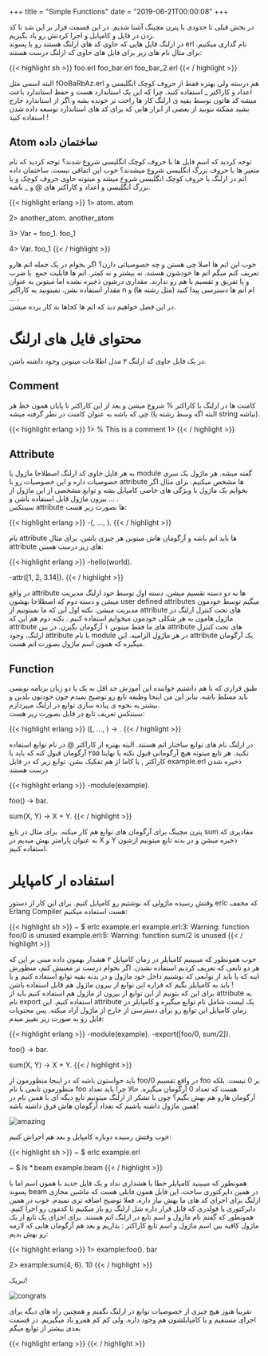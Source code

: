 +++
title = "Simple Functions"
date = "2019-06-21T00:00:08"
+++

در بخش قبلی تا حدودی با پترن مچینگ آشنا شدیم. در این قسمت قرار بر این شد تا کد زدن در فایل و کامپایل و اجرا کردنش رو یاد بگیریم.  
در ارلنگ فایل هایی که حاوی کد های ارلنگ هستند رو با پسوند erl نام گذاری میکنیم. برای مثال نام های زیر برای فایل های حاوی کد ارلنگ درست هستند:

{{< highlight sh >}}
foo.erl
foo_bar.erl
foo_bar_2.erl
{{< / highlight >}}

البته اسمی مثل fOoBaRbAz.erl هم درسته ولی بهتره فقط از حروف کوچک انگلیسی و اعداد و کاراکتر _ استفاده کنید. چرا که این یک استاندارد هست و حفظ استاندارد باعث میشه کد هاتون توسط بقیه ی ارلنگ کار ها راحت تر خونده بشه و اگر از استاندارد خارج بشید ممکنه نتونید از بعضی از ابزار هایی که برای کد های استاندارد توسعه داده شدن استفاده کنید !




## Atom ساختمان داده
توجه کردید که اسم فایل ها با حروف کوچک انگلیسی شروع شدند؟ توجه کردید که نام متغیر ها با حروف بزرگ انگلیسی شروع میشدند؟ خوب این اتفاقی نیست. ساختمان داده اتم در ارلنگ با حروف کوچک انگلیسی شروع میشه و میتونه حاوی حروف کوچک و یا بزرگ انگلیسی و اعداد و کاراکتر های @ و _ باشه.

{{< highlight erlang >}}
1> atom.
atom

2> another_atom.
another_atom

3> Var = foo_1.
foo_1

4> Var.
foo_1
{{< / highlight >}}

خوب این اتم ها اصلا چی هستن و چه خصوصیاتی دارن؟ اگر بخوام در یک جمله اتم هارو تعریف کنم میگم اتم ها خودشون هستند. نه بیشتر و نه کمتر. اتم ها قابلیت جمع  یا ضرب و یا تفریق و تقسیم با هم رو ندارند. مقداری درشون ذخیره نشده اما میتونن به عنوان مقدار استفاده بشن. نمیتونید به کاراکتر n ام اتم ها دسترسی پیدا کنید (مثل رشته ها) و ... .  
در این فصل خواهیم دید که اتم ها کجاها به کار برده میشن.


# محتوای فایل های ارلنگ 

در یک فایل حاوی کد ارلنگ ۳ مدل اطلاعات میتونن وجود داشته باشن.

## Comment
کامنت ها در ارلنگ با کاراکتر % شروع میشن و بعد از این کاراکتر تا پایان همون خط هر چی که باشه به عنوان کامنت در نظر گرفته میشه (البته اگه وسط رشته یا string نباشه).

{{< highlight erlang >}}
1> % This is a comment
1>
{{< / highlight >}}

## Attribute
به هر فایل حاوی کد ارلنگ اصطلاحا ماژول یا module گفته میشه. هر ماژول یک سری خصوصیات داره و این خصوصیات رو با attribute ها مشخص میکنیم. برای مثال اگر بخوایم یک ماژول با ویژگی های خاصی کامپایل بشه و توابع مشخصی از این ماژول از بیرون ماژول قابل استفاده باشن و ... .  
سینتکس attribute ها بصورت زیر هست:

{{< highlight erlang >}}
-<NAME>(<PARAMETER-1>, ..., <PARAMETER-n>).
{{< / highlight >}}

نام attribute ها باید اتم باشه و آرگومان هاش میتونن هر چیزی باشن. برای مثال attribute های زیر درست هستن:

{{< highlight erlang >}}
-hello(world).

-attr([1, 2, 3.14]).
{{< / highlight >}}

در واقع attribute ها به دو دسته تقسیم میشن. دسته اول توسط خود ارلنگ مدیریت میشن و دسته دوم که اصطلاحا بهشون user defined attributes میگیم توسط خودمون مدیریت میشن. نکته اول این که ما نمیتونیم از attribute های تحت کنترل ارلنگ در ماژول هامون به هر شکلی خودمون میخوایم استفاده کنیم . نکته دوم هم این که attribute های ما فقط میتونن ۱ آرگومان بگیرن.
در بین attribute های تحت کنترل ارلنگ، وجود attribute با نام module در هر ماژول الزامیه. این attribute یک آرگومان میگیره که همون اسم ماژول بصورت اتم هست.

## Function
طبق قراری که با هم داشتیم خواننده این آموزش حد اقل به یک یا دو زبان برنامه نویسی باید مسلط باشه. بنابر این من اینجا وظیفه تابع رو توضیح نمیدم چون خودتون بلدین و بیشتر به نحوه ی پیاده سازی توابع در ارلنگ میپردازم.  
سینتکس تعریف تابع در فایل بصورت زیر هست:

{{< highlight erlang >}}
<NAME>([<PARAMETER-1>, ..., <PARAMETER-255>) -> <EXPRESION>.
{{< / highlight >}}

در ارلنگ نام های توابع ساختار اتم هستند. البته بهتره از کاراکتر @ در نام توابع استفاده نکنید. هر تابع میتونه هیچ آرگومانی قبول نکنه یا نهایتا ۲۵۵ آرگومان قبول کنه که باید با کاراکتر , یا کاما از هم تفکیک بشن. توابع زیر که در فایل example.erl ذخیره شدن درست هستند

{{< highlight erlang >}}
-module(example).

foo() -> bar.

sum(X, Y) -> X + Y.
{{< / highlight >}}

پترن مچینگ برای آرگومان های توابع هم کار میکنه. برای مثال در تابع sum مقادیری که به عنوان پارامتر بهش میدیم در X و Y ذخیره میشن و در بدنه تابع میتونیم ازشون استفاده کنیم.

# استفاده ار کامپایلر
وقتش رسیده ماژولی که نوشتیم رو کامپایل کنیم. برای این کار از دستور erlc که مخفف Erlang Compiler هست استفاده میکنیم:

{{< highlight sh >}}
~ $ erlc example.erl 
example.erl:3: Warning: function foo/0 is unused
example.erl:5: Warning: function sum/2 is unused
{{< / highlight >}}

خوب همونطور که میبینیم کامپایلر در زمان کامپایل ۲ هشدار بهمون داده مبنی بر این که هر دو تابعی که تعریف کردیم استفاده نشدن. اگر بخوام درست تر معنیش کنم، منظورش اینه که یا باید از توابعی که نوشتیم داخل خود ماژول و در بدنه بقیه توابع استفاده کنیم و یا باید به کامپایلر بگیم که قراره این توابع از بیرون ماژول هم قابل استفاده باشن !  
برای این که بتونیم از این توابع از بیرون از ماژول هم استفاده کنیم باید از attribute به نام export استفاده کنیم. این attribute یک لیست شامل نام توابع میگیره و کامپایلر در زمان کامپایل این توابع رو برای دسترسی از خارج از ماژول آزاد میکنه. پس محتویات فایل رو به صورت زیر تغییر میدم:

{{< highlight erlang >}}
-module(example).
-export([foo/0, sum/2]).

foo() -> bar.

sum(X, Y) -> X + Y.
{{< / highlight >}}

باید حواستون باشه که در اینجا منظورمون از foo/0 در واقع تقسیم foo بر 0 نیست. بلکه منظورمون تابعی با نام foo هست که تعداد 0 آرگومان میگیره. حالا چرا باید تعداد آرگومان هارو هم بهش بگیم؟ چون با تشکر از ارلنگ میتونیم تابع دیگه ای با همین نام در همین ماژول داشته باشیم که تعداد آرگومان هاش فرق داشته باشه!

![amazing](/posts/images/erlang-fa.ir-simple-functions-01.jpg)

خوب وقتش رسیده دوباره کامپایل و بعد هم اجراش کنیم:

{{< highlight sh >}}
~ $ erlc example.erl 

~ $ ls *.beam
example.beam
{{< / highlight >}}

همونطور که میبینید کامپایلر خطا یا هشداری نداد و یک فایل جدید با همون اسم اما با پسوند beam در همین دایرکتوری ساخت. این فایل همون فایلی هست که ماشین مجازی ارلنگ برای اجرای کد های ما بهش نیاز داره. فعلا توضیح اضافه تری نمیدم. خوب در همین دایرکتوری یا فولدری که فایل قرار داره شل ارلنگ رو باز میکنیم تا کدمون رو اجرا کنیم. همونطور که گفتم نام ماژول و اسم تابع در ارلنگ اتم هستند. برای اجرای یک تابع از یک ماژول کافیه بین اسم ماژول و اسم تابع کاراکتر : بذاریم و بعد هم آرگومان هایی که لازمه رو بهش بدیم:

{{< highlight erlang >}}
1> example:foo().
bar

2> example:sum(4, 6).
10
{{< / highlight >}}

تبریک!

![congrats](/posts/images/erlang-fa.ir-simple-functions-02.png)

تقریبا هنوز هیچ چیزی از خصوصیات توابع در ارلنگ نگفتم و همچنین راه های دیگه برای اجرای مستقیم و یا کامپایلشون هم وجود داره. ولی کم کم همرو یاد میگیریم. در قسمت بعدی بیشتر از توابع میگم















{{< highlight erlang >}}
{{< / highlight >}}

